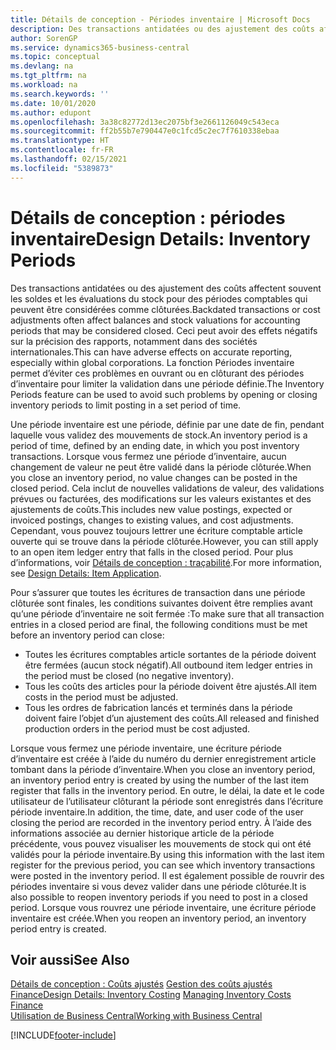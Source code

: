 ```yaml
---
title: Détails de conception - Périodes inventaire | Microsoft Docs
description: Des transactions antidatées ou des ajustement des coûts affectent souvent les soldes et les évaluations du stock pour des périodes comptables qui peuvent être considérées comme clôturées. Ceci peut avoir des effets négatifs sur la précision des rapports, notamment dans des sociétés internationales. La fonction Périodes inventaire permet d’éviter ces problèmes en ouvrant ou en clôturant des périodes d’inventaire pour limiter la validation dans une période définie.
author: SorenGP
ms.service: dynamics365-business-central
ms.topic: conceptual
ms.devlang: na
ms.tgt_pltfrm: na
ms.workload: na
ms.search.keywords: ''
ms.date: 10/01/2020
ms.author: edupont
ms.openlocfilehash: 3a38c82772d13ec2075bf3e2661126049c543eca
ms.sourcegitcommit: ff2b55b7e790447e0c1fcd5c2ec7f7610338ebaa
ms.translationtype: HT
ms.contentlocale: fr-FR
ms.lasthandoff: 02/15/2021
ms.locfileid: "5389873"
---
```

# <a name="design-details-inventory-periods"></a><span data-ttu-id="33b14-105">Détails de conception : périodes inventaire</span><span class="sxs-lookup"><span data-stu-id="33b14-105">Design Details: Inventory Periods</span></span>
<span data-ttu-id="33b14-106">Des transactions antidatées ou des ajustement des coûts affectent souvent les soldes et les évaluations du stock pour des périodes comptables qui peuvent être considérées comme clôturées.</span><span class="sxs-lookup"><span data-stu-id="33b14-106">Backdated transactions or cost adjustments often affect balances and stock valuations for accounting periods that may be considered closed.</span></span> <span data-ttu-id="33b14-107">Ceci peut avoir des effets négatifs sur la précision des rapports, notamment dans des sociétés internationales.</span><span class="sxs-lookup"><span data-stu-id="33b14-107">This can have adverse effects on accurate reporting, especially within global corporations.</span></span> <span data-ttu-id="33b14-108">La fonction Périodes inventaire permet d’éviter ces problèmes en ouvrant ou en clôturant des périodes d’inventaire pour limiter la validation dans une période définie.</span><span class="sxs-lookup"><span data-stu-id="33b14-108">The Inventory Periods feature can be used to avoid such problems by opening or closing inventory periods to limit posting in a set period of time.</span></span>  

 <span data-ttu-id="33b14-109">Une période inventaire est une période, définie par une date de fin, pendant laquelle vous validez des mouvements de stock.</span><span class="sxs-lookup"><span data-stu-id="33b14-109">An inventory period is a period of time, defined by an ending date, in which you post inventory transactions.</span></span> <span data-ttu-id="33b14-110">Lorsque vous fermez une période d’inventaire, aucun changement de valeur ne peut être validé dans la période clôturée.</span><span class="sxs-lookup"><span data-stu-id="33b14-110">When you close an inventory period, no value changes can be posted in the closed period.</span></span> <span data-ttu-id="33b14-111">Cela inclut de nouvelles validations de valeur, des validations prévues ou facturées, des modifications sur les valeurs existantes et des ajustements de coûts.</span><span class="sxs-lookup"><span data-stu-id="33b14-111">This includes new value postings, expected or invoiced postings, changes to existing values, and cost adjustments.</span></span> <span data-ttu-id="33b14-112">Cependant, vous pouvez toujours lettrer une écriture comptable article ouverte qui se trouve dans la période clôturée.</span><span class="sxs-lookup"><span data-stu-id="33b14-112">However, you can still apply to an open item ledger entry that falls in the closed period.</span></span> <span data-ttu-id="33b14-113">Pour plus d’informations, voir [Détails de conception : traçabilité](design-details-item-application.md).</span><span class="sxs-lookup"><span data-stu-id="33b14-113">For more information, see [Design Details: Item Application](design-details-item-application.md).</span></span>  

 <span data-ttu-id="33b14-114">Pour s’assurer que toutes les écritures de transaction dans une période clôturée sont finales, les conditions suivantes doivent être remplies avant qu’une période d’inventaire ne soit fermée :</span><span class="sxs-lookup"><span data-stu-id="33b14-114">To make sure that all transaction entries in a closed period are final, the following conditions must be met before an inventory period can close:</span></span>  

-   <span data-ttu-id="33b14-115">Toutes les écritures comptables article sortantes de la période doivent être fermées (aucun stock négatif).</span><span class="sxs-lookup"><span data-stu-id="33b14-115">All outbound item ledger entries in the period must be closed (no negative inventory).</span></span>  
-   <span data-ttu-id="33b14-116">Tous les coûts des articles pour la période doivent être ajustés.</span><span class="sxs-lookup"><span data-stu-id="33b14-116">All item costs in the period must be adjusted.</span></span>  
-   <span data-ttu-id="33b14-117">Tous les ordres de fabrication lancés et terminés dans la période doivent faire l’objet d’un ajustement des coûts.</span><span class="sxs-lookup"><span data-stu-id="33b14-117">All released and finished production orders in the period must be cost adjusted.</span></span>  

 <span data-ttu-id="33b14-118">Lorsque vous fermez une période inventaire, une écriture période d’inventaire est créée à l’aide du numéro du dernier enregistrement article tombant dans la période d’inventaire.</span><span class="sxs-lookup"><span data-stu-id="33b14-118">When you close an inventory period, an inventory period entry is created by using the number of the last item register that falls in the inventory period.</span></span> <span data-ttu-id="33b14-119">En outre, le délai, la date et le code utilisateur de l’utilisateur clôturant la période sont enregistrés dans l’écriture période inventaire.</span><span class="sxs-lookup"><span data-stu-id="33b14-119">In addition, the time, date, and user code of the user closing the period are recorded in the inventory period entry.</span></span> <span data-ttu-id="33b14-120">À l’aide des informations associée au dernier historique article de la période précédente, vous pouvez visualiser les mouvements de stock qui ont été validés pour la période inventaire.</span><span class="sxs-lookup"><span data-stu-id="33b14-120">By using this information with the last item register for the previous period, you can see which inventory transactions were posted in the inventory period.</span></span> <span data-ttu-id="33b14-121">Il est également possible de rouvrir des périodes inventaire si vous devez valider dans une période clôturée.</span><span class="sxs-lookup"><span data-stu-id="33b14-121">It is also possible to reopen inventory periods if you need to post in a closed period.</span></span> <span data-ttu-id="33b14-122">Lorsque vous rouvrez une période inventaire, une écriture période inventaire est créée.</span><span class="sxs-lookup"><span data-stu-id="33b14-122">When you reopen an inventory period, an inventory period entry is created.</span></span>  

## <a name="see-also"></a><span data-ttu-id="33b14-123">Voir aussi</span><span class="sxs-lookup"><span data-stu-id="33b14-123">See Also</span></span>  
 <span data-ttu-id="33b14-124">[Détails de conception : Coûts ajustés](design-details-inventory-costing.md) [Gestion des coûts ajustés](finance-manage-inventory-costs.md) [Finance](finance.md)</span><span class="sxs-lookup"><span data-stu-id="33b14-124">[Design Details: Inventory Costing](design-details-inventory-costing.md) [Managing Inventory Costs](finance-manage-inventory-costs.md) [Finance](finance.md)</span></span>  
 [<span data-ttu-id="33b14-125">Utilisation de Business Central</span><span class="sxs-lookup"><span data-stu-id="33b14-125">Working with Business Central</span></span>](ui-work-product.md)


[!INCLUDE[footer-include](includes/footer-banner.md)]